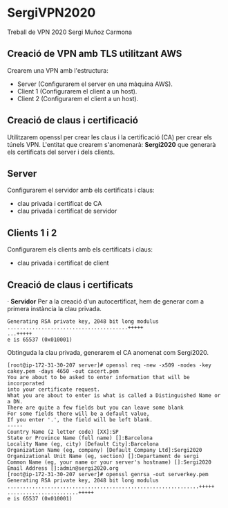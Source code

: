 # SergiVPN2020
Treball de VPN 2020 Sergi Muñoz Carmona

## Creació de VPN amb TLS utilitzant AWS

Crearem una VPN amb l'estructura:
* Server (Configurarem el server en una màquina AWS).
* Client 1 (Configurarem el client a un host).
* Client 2 (Configurarem el client a un host).

## Creació de claus i certificació

Utilitzarem openssl per crear les claus i la certificació (CA) per crear els túnels VPN.
L'entitat que crearem s'anomenarà: **Sergi2020** que generarà els certificats del server i dels clients.

## Server
Configurarem el servidor amb els certificats i claus:

* clau privada i certificat de CA
* clau privada i certificat de servidor

## Clients 1 i 2
Configurarem els clients amb els certificats i claus:

* clau privada i certificat de client


## Creació de claus i certificats

· **Servidor**
Per a la creació d'un autocertificat, hem de generar com a primera instància la clau privada.

```[root@ip-172-31-30-207 server]# openssl genrsa -out cakey.pem
Generating RSA private key, 2048 bit long modulus
.......................................+++++
...+++++
e is 65537 (0x010001)
```

Obtinguda la clau privada, generarem el CA anomenat com Sergi2020.

```
[root@ip-172-31-30-207 server]# openssl req -new -x509 -nodes -key cakey.pem -days 4650 -out cacert.pem
You are about to be asked to enter information that will be incorporated
into your certificate request.
What you are about to enter is what is called a Distinguished Name or a DN.
There are quite a few fields but you can leave some blank
For some fields there will be a default value,
If you enter '.', the field will be left blank.
-----
Country Name (2 letter code) [XX]:SP
State or Province Name (full name) []:Barcelona
Locality Name (eg, city) [Default City]:Barcelona
Organization Name (eg, company) [Default Company Ltd]:Sergi2020
Organizational Unit Name (eg, section) []:Departament de sergi
Common Name (eg, your name or your server's hostname) []:Sergi2020
Email Address []:admin@sergi2020.org
[root@ip-172-31-30-207 server]# openssl genrsa -out serverkey.pem
Generating RSA private key, 2048 bit long modulus
..............................................................+++++
.......................+++++
e is 65537 (0x010001)
```
